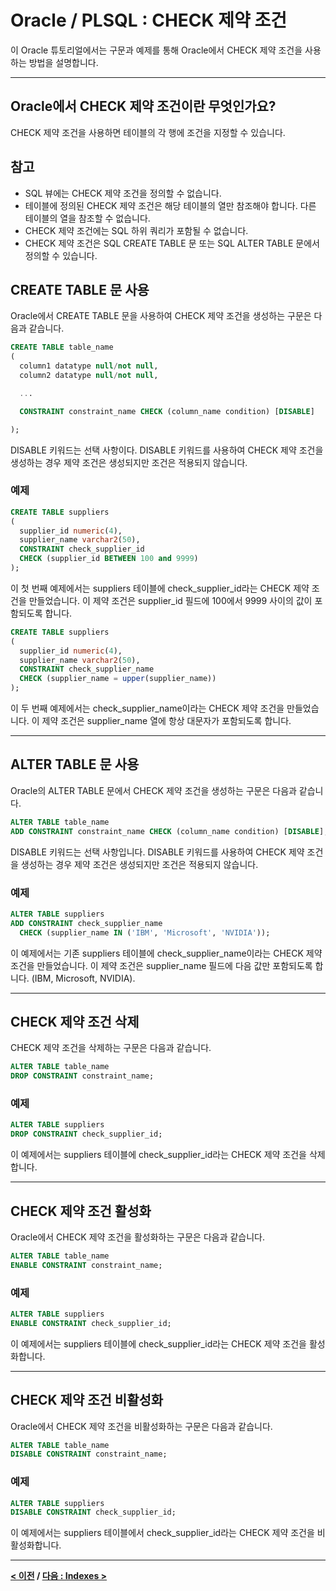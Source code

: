 # Oracle / PLSQL : CHECK 제약 조건

이 Oracle 튜토리얼에서는 구문과 예제를 통해 Oracle에서 CHECK 제약 조건을 사용하는 방법을 설명합니다.

---
## Oracle에서 CHECK 제약 조건이란 무엇인가요?
CHECK 제약 조건을 사용하면 테이블의 각 행에 조건을 지정할 수 있습니다.

## 참고
- SQL 뷰에는 CHECK 제약 조건을 정의할 수 없습니다.
- 테이블에 정의된 CHECK 제약 조건은 해당 테이블의 열만 참조해야 합니다. 다른 테이블의 열을 참조할 수 없습니다.
- CHECK 제약 조건에는 SQL 하위 쿼리가 포함될 수 없습니다.
- CHECK 제약 조건은 SQL CREATE TABLE 문 또는 SQL ALTER TABLE 문에서 정의할 수 있습니다.

## CREATE TABLE 문 사용
Oracle에서 CREATE TABLE 문을 사용하여 CHECK 제약 조건을 생성하는 구문은 다음과 같습니다.
```sql
CREATE TABLE table_name
(
  column1 datatype null/not null,
  column2 datatype null/not null,

  ...

  CONSTRAINT constraint_name CHECK (column_name condition) [DISABLE]

);
```
DISABLE 키워드는 선택 사항이다. DISABLE 키워드를 사용하여 CHECK 제약 조건을 생성하는 경우 제약 조건은 생성되지만 조건은 적용되지 않습니다.

### 예제
```sql
CREATE TABLE suppliers
(
  supplier_id numeric(4),
  supplier_name varchar2(50),
  CONSTRAINT check_supplier_id
  CHECK (supplier_id BETWEEN 100 and 9999)
);
```
이 첫 번째 예제에서는 suppliers 테이블에 check_supplier_id라는 CHECK 제약 조건을 만들었습니다. 이 제약 조건은 supplier_id 필드에 100에서 9999 사이의 값이 포함되도록 합니다.
```sql
CREATE TABLE suppliers
(
  supplier_id numeric(4),
  supplier_name varchar2(50),
  CONSTRAINT check_supplier_name
  CHECK (supplier_name = upper(supplier_name))
);
```
이 두 번째 예제에서는 check_supplier_name이라는 CHECK 제약 조건을 만들었습니다. 이 제약 조건은 supplier_name 열에 항상 대문자가 포함되도록 합니다.

---
## ALTER TABLE 문 사용
Oracle의 ALTER TABLE 문에서 CHECK 제약 조건을 생성하는 구문은 다음과 같습니다.
```sql
ALTER TABLE table_name
ADD CONSTRAINT constraint_name CHECK (column_name condition) [DISABLE];
```
DISABLE 키워드는 선택 사항입니다. DISABLE 키워드를 사용하여 CHECK 제약 조건을 생성하는 경우 제약 조건은 생성되지만 조건은 적용되지 않습니다.

### 예제
```sql
ALTER TABLE suppliers
ADD CONSTRAINT check_supplier_name
  CHECK (supplier_name IN ('IBM', 'Microsoft', 'NVIDIA'));
```
이 예제에서는 기존 suppliers 테이블에 check_supplier_name이라는 CHECK 제약 조건을 만들었습니다. 이 제약 조건은 supplier_name 필드에 다음 값만 포함되도록 합니다. (IBM, Microsoft, NVIDIA).

---
## CHECK 제약 조건 삭제
CHECK 제약 조건을 삭제하는 구문은 다음과 같습니다.
```sql
ALTER TABLE table_name
DROP CONSTRAINT constraint_name;
```

### 예제
```sql
ALTER TABLE suppliers
DROP CONSTRAINT check_supplier_id;
```
이 예제에서는 suppliers 테이블에 check_supplier_id라는 CHECK 제약 조건을 삭제합니다.

---
## CHECK 제약 조건 활성화
Oracle에서 CHECK 제약 조건을 활성화하는 구문은 다음과 같습니다.
```sql
ALTER TABLE table_name
ENABLE CONSTRAINT constraint_name;
```

### 예제
```sql
ALTER TABLE suppliers
ENABLE CONSTRAINT check_supplier_id;
```
이 예제에서는 suppliers 테이블에 check_supplier_id라는 CHECK 제약 조건을 활성화합니다.

---
## CHECK 제약 조건 비활성화
Oracle에서 CHECK 제약 조건을 비활성화하는 구문은 다음과 같습니다.
```sql
ALTER TABLE table_name
DISABLE CONSTRAINT constraint_name;
```

### 예제
```sql
ALTER TABLE suppliers
DISABLE CONSTRAINT check_supplier_id;
```
이 예제에서는 suppliers 테이블에서 check_supplier_id라는 CHECK 제약 조건을 비활성화합니다.

---
**[< 이전](UNIQUE_Constraints.md) / [다음 : Indexes >](Indexes.md)**